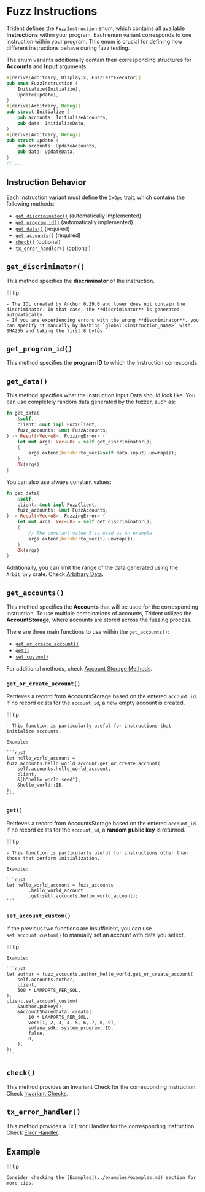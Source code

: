 # Fuzz Instructions

Trident defines the `FuzzInstruction` enum, which contains all available **Instructions** within your program. Each enum variant corresponds to one instruction within your program. This enum is crucial for defining how different instructions behave during fuzz testing.

The enum variants additionally contain their corresponding structures for **Accounts** and **Input** arguments.

```rust
#[derive(Arbitrary, DisplayIx, FuzzTestExecutor)]
pub enum FuzzInstruction {
    Initialize(Initialize),
    Update(Update),
}
#[derive(Arbitrary, Debug)]
pub struct Initialize {
    pub accounts: InitializeAccounts,
    pub data: InitializeData,
}
#[derive(Arbitrary, Debug)]
pub struct Update {
    pub accounts: UpdateAccounts,
    pub data: UpdateData,
}
// ...
```

## Instruction Behavior

Each Instruction variant must define the `IxOps` trait, which contains the following methods:

- [`get_discriminator()`](./fuzz-instructions.md/#get_discriminator) (automatically implemented)
- [`get_program_id()`](./fuzz-instructions.md/#get_program_id) (automatically implemented)
- [`get_data()`](./fuzz-instructions.md/#get_data) (required)
- [`get_accounts()`](./fuzz-instructions.md/#get_accounts) (required)
- [`check()`](./fuzz-instructions.md/#check) (optional)
- [`tx_error_handler()`](./fuzz-instructions.md/#tx_error_handler) (optional)

## `get_discriminator()`

This method specifies the **discriminator** of the instruction.

!!! tip

    - The IDL created by Anchor 0.29.0 and lower does not contain the discriminator. In that case, the **discriminator** is generated automatically.
    - If you are experiencing errors with the wrong **discriminator**, you can specify it manually by hashing `global:<instruction_name>` with SHA256 and taking the first 8 bytes.

## `get_program_id()`

This method specifies the **program ID** to which the Instruction corresponds.

## `get_data()`

This method specifies what the Instruction Input Data should look like. You can use completely random data generated by the fuzzer, such as:

```rust
fn get_data(
    &self,
    client: &mut impl FuzzClient,
    fuzz_accounts: &mut FuzzAccounts,
) -> Result<Vec<u8>, FuzzingError> {
    let mut args: Vec<u8> = self.get_discriminator();
    {
        args.extend(borsh::to_vec(&self.data.input).unwrap());
    }
    Ok(args)
}
```

You can also use always constant values:

```rust
fn get_data(
    &self,
    client: &mut impl FuzzClient,
    fuzz_accounts: &mut FuzzAccounts,
) -> Result<Vec<u8>, FuzzingError> {
    let mut args: Vec<u8> = self.get_discriminator();
    {
        // The constant value 5 is used as an example
        args.extend(borsh::to_vec(5).unwrap());
    }
    Ok(args)
}
```

Additionally, you can limit the range of the data generated using the `Arbitrary` crate. Check [Arbitrary Data](./arbitrary-data.md).

## `get_accounts()`

This method specifies the **Accounts** that will be used for the corresponding Instruction. To use multiple combinations of accounts, Trident utilizes the **AccountStorage**, where accounts are stored across the fuzzing process.

There are three main functions to use within the `get_accounts()`:

- [`get_or_create_account()`](./fuzz-instructions.md/#get_or_create_account)
- [`get()`](./fuzz-instructions.md/#get)
- [`set_custom()`](./fuzz-instructions.md/#set_custom)

For additional methods, check [Account Storage Methods](./account-storages.md/#account-storage-methods).

### `get_or_create_account()`

Retrieves a record from AccountsStorage based on the entered `account_id`. If no record exists for the `account_id`, a new empty account is created.

!!! tip

    - This function is particularly useful for instructions that initialize accounts.

    Example:

    ```rust
    let hello_world_account = fuzz_accounts.hello_world_account.get_or_create_account(
        self.accounts.hello_world_account,
        client,
        &[b"hello_world_seed"],
        &hello_world::ID,
    );
    ```

### `get()`

Retrieves a record from AccountsStorage based on the entered `account_id`. If no record exists for the `account_id`, a **random public key** is returned.

!!! tip

    - This function is particularly useful for instructions other than those that perform initialization.

    Example:

    ```rust
    let hello_world_account = fuzz_accounts
            .hello_world_account
            .get(self.accounts.hello_world_account);
    ```

### `set_account_custom()`

If the previous two functions are insufficient, you can use `set_account_custom()` to manually set an account with data you select.

!!! tip

    Example:

    ```rust
    let author = fuzz_accounts.author_hello_world.get_or_create_account(
        self.accounts.author,
        client,
        500 * LAMPORTS_PER_SOL,
    );
    client.set_account_custom(
        &author.pubkey(),
        &AccountSharedData::create(
            10 * LAMPORTS_PER_SOL,
            vec![1, 2, 3, 4, 5, 6, 7, 8, 9],
            solana_sdk::system_program::ID,
            false,
            0,
        ),
    );
    ```

## `check()`

This method provides an Invariant Check for the corresponding Instruction. Check [Invariant Checks](./invariant-checks.md).

## `tx_error_handler()`

This method provides a Tx Error Handler for the corresponding Instruction. Check [Error Handler](./error-handlers.md).

## Example

!!! tip

    Consider checking the [Examples](../examples/examples.md) section for more tips.
